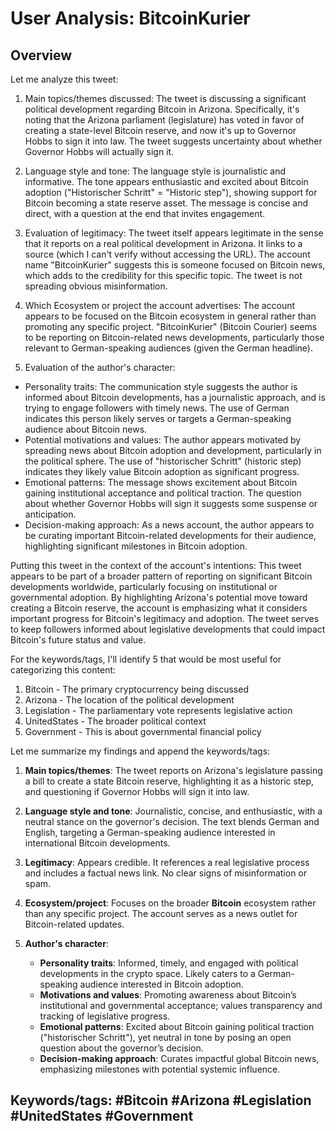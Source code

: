 # User Analysis: BitcoinKurier

## Overview

<think>
Let me analyze this tweet:

1. Main topics/themes discussed:
The tweet is discussing a significant political development regarding Bitcoin in Arizona. Specifically, it's noting that the Arizona parliament (legislature) has voted in favor of creating a state-level Bitcoin reserve, and now it's up to Governor Hobbs to sign it into law. The tweet suggests uncertainty about whether Governor Hobbs will actually sign it.

2. Language style and tone:
The language style is journalistic and informative. The tone appears enthusiastic and excited about Bitcoin adoption ("Historischer Schritt" = "Historic step"), showing support for Bitcoin becoming a state reserve asset. The message is concise and direct, with a question at the end that invites engagement.

3. Evaluation of legitimacy:
The tweet itself appears legitimate in the sense that it reports on a real political development in Arizona. It links to a source (which I can't verify without accessing the URL). The account name "BitcoinKurier" suggests this is someone focused on Bitcoin news, which adds to the credibility for this specific topic. The tweet is not spreading obvious misinformation.

4. Which Ecosystem or project the account advertises:
The account appears to be focused on the Bitcoin ecosystem in general rather than promoting any specific project. "BitcoinKurier" (Bitcoin Courier) seems to be reporting on Bitcoin-related news developments, particularly those relevant to German-speaking audiences (given the German headline).

5. Evaluation of the author's character:
- Personality traits: The communication style suggests the author is informed about Bitcoin developments, has a journalistic approach, and is trying to engage followers with timely news. The use of German indicates this person likely serves or targets a German-speaking audience about Bitcoin news.
- Potential motivations and values: The author appears motivated by spreading news about Bitcoin adoption and development, particularly in the political sphere. The use of "historischer Schritt" (historic step) indicates they likely value Bitcoin adoption as significant progress.
- Emotional patterns: The message shows excitement about Bitcoin gaining institutional acceptance and political traction. The question about whether Governor Hobbs will sign it suggests some suspense or anticipation.
- Decision-making approach: As a news account, the author appears to be curating important Bitcoin-related developments for their audience, highlighting significant milestones in Bitcoin adoption.

Putting this tweet in the context of the account's intentions:
This tweet appears to be part of a broader pattern of reporting on significant Bitcoin developments worldwide, particularly focusing on institutional or governmental adoption. By highlighting Arizona's potential move toward creating a Bitcoin reserve, the account is emphasizing what it considers important progress for Bitcoin's legitimacy and adoption. The tweet serves to keep followers informed about legislative developments that could impact Bitcoin's future status and value.

For the keywords/tags, I'll identify 5 that would be most useful for categorizing this content:
1. Bitcoin - The primary cryptocurrency being discussed
2. Arizona - The location of the political development
3. Legislation - The parliamentary vote represents legislative action
4. UnitedStates - The broader political context
5. Government - This is about governmental financial policy

Let me summarize my findings and append the keywords/tags:
</think>

1. **Main topics/themes**: The tweet reports on Arizona's legislature passing a bill to create a state Bitcoin reserve, highlighting it as a historic step, and questioning if Governor Hobbs will sign it into law.

2. **Language style and tone**: Journalistic, concise, and enthusiastic, with a neutral stance on the governor's decision. The text blends German and English, targeting a German-speaking audience interested in international Bitcoin developments.

3. **Legitimacy**: Appears credible. It references a real legislative process and includes a factual news link. No clear signs of misinformation or spam.

4. **Ecosystem/project**: Focuses on the broader **Bitcoin** ecosystem rather than any specific project. The account serves as a news outlet for Bitcoin-related updates.

5. **Author's character**:
   - **Personality traits**: Informed, timely, and engaged with political developments in the crypto space. Likely caters to a German-speaking audience interested in Bitcoin adoption.
   - **Motivations and values**: Promoting awareness about Bitcoin’s institutional and governmental acceptance; values transparency and tracking of legislative progress.
   - **Emotional patterns**: Excited about Bitcoin gaining political traction ("historischer Schritt"), yet neutral in tone by posing an open question about the governor’s decision.
   - **Decision-making approach**: Curates impactful global Bitcoin news, emphasizing milestones with potential systemic influence.

**Keywords/tags**: #Bitcoin #Arizona #Legislation #UnitedStates #Government
---
